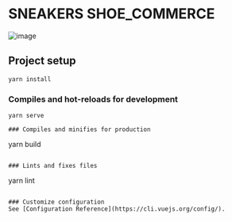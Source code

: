 # SNEAKERS SHOE_COMMERCE


![image](https://user-images.githubusercontent.com/33994452/143690228-ce5093e2-281a-426c-a441-4a2bb0802478.png)
## Project setup
```
yarn install
```

### Compiles and hot-reloads for development
```
yarn serve

### Compiles and minifies for production
```
yarn build
```

### Lints and fixes files
```
yarn lint
```

### Customize configuration
See [Configuration Reference](https://cli.vuejs.org/config/).
